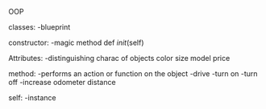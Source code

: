 OOP

classes:
    -blueprint

constructor:
    -magic method
def _init_(self)

Attributes:
    -distinguishing charac of objects
    color
    size
    model
    price

method:
    -performs an action or function on the object
    -drive
    -turn on
    -turn off
    -increase odometer distance

self:
    -instance